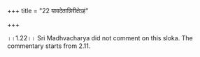 +++
title = "22 यावदेतान्निरीक्षेऽहं"

+++
  
  
।।1.22।। Sri Madhvacharya did not comment on this sloka. The commentary
starts from 2.11.  
  
